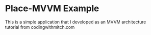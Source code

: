# Place-MVVM Example
This is a simple application that I developed as an MVVM architecture tutorial from codingwithmitch.com
